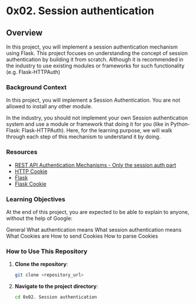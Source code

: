 # 0x02. Session authentication

## Overview

In this project, you will implement a session authentication mechanism using Flask. This project focuses on understanding the concept of session authentication by building it from scratch. Although it is recommended in the industry to use existing modules or frameworks for such functionality (e.g. Flask-HTTPAuth)

### Background Context

In this project, you will implement a Session Authentication. You are not allowed to install any other module.

In the industry, you should not implement your own Session authentication system and use a module or framework that doing it for you (like in Python-Flask: Flask-HTTPAuth). Here, for the learning purpose, we will walk through each step of this mechanism to understand it by doing.
### Resources

- [REST API Authentication Mechanisms - Only the session auth part](https://www.youtube.com/watch?v=501dpx2IjGY)
- [HTTP Cookie](https://developer.mozilla.org/en-US/docs/Web/HTTP/Headers/Cookie)
- [Flask](https://palletsprojects.com/projects/flask/)
- [Flask Cookie](https://flask.palletsprojects.com/en/1.1.x/quickstart/#cookies)

### Learning Objectives

At the end of this project, you are expected to be able to explain to anyone, without the help of Google:

General
What authentication means
What session authentication means
What Cookies are
How to send Cookies
How to parse Cookies

### How to Use This Repository

1. **Clone the repository**: 
    ```bash
    git clone <repository_url>
    ```
2. **Navigate to the project directory**: 
    ```bash
    cd 0x02. Session authentication
    ```